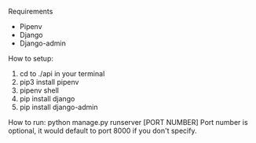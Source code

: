 Requirements

- Pipenv
- Django
- Django-admin

How to setup:
1. cd to ./api in your terminal
2. pip3 install pipenv
3. pipenv shell
4. pip install django
5. pip install django-admin

How to run:
python manage.py runserver [PORT NUMBER]
Port number is optional, it would default to port 8000 if you don't specify.